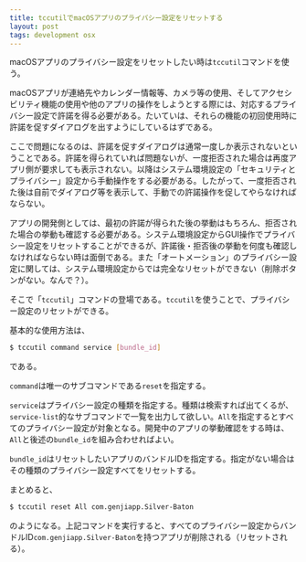```yaml
---
title: tccutilでmacOSアプリのプライバシー設定をリセットする
layout: post
tags: development osx
---
```


macOSアプリのプライバシー設定をリセットしたい時は`tccutil`コマンドを使う。

macOSアプリが連絡先やカレンダー情報等、カメラ等の使用、そしてアクセシビリティ機能の使用や他のアプリの操作をしようとする際には、対応するプライバシー設定で許諾を得る必要がある。たいていは、それらの機能の初回使用時に許諾を促すダイアログを出すようにしているはずである。

ここで問題になるのは、許諾を促すダイアログは通常一度しか表示されないということである。許諾を得られていれば問題ないが、一度拒否された場合は再度アプリ側が要求しても表示されない。以降はシステム環境設定の「セキュリティとプライバシー」設定から手動操作をする必要がある。したがって、一度拒否された後は自前でダイアログ等を表示して、手動での許諾操作を促してやらなければならない。

アプリの開発側としては、最初の許諾が得られた後の挙動はもちろん、拒否された場合の挙動も確認する必要がある。システム環境設定からGUI操作でプライバシー設定をリセットすることができるが、許諾後・拒否後の挙動を何度も確認しなければならない時は面倒である。また「オートメーション」のプライバシー設定に関しては、システム環境設定からでは完全なリセットができない（削除ボタンがない。なんで？）。

そこで「`tccutil`」コマンドの登場である。`tccutil`を使うことで、プライバシー設定のリセットができる。

基本的な使用方法は、

```bash
$ tccutil command service [bundle_id]
```

である。

`command`は唯一のサブコマンドである`reset`を指定する。

`service`はプライバシー設定の種類を指定する。種類は検索すれば出てくるが、`service-list`的なサブコマンドで一覧を出力して欲しい。`All`を指定するとすべてのプライバシー設定が対象となる。開発中のアプリの挙動確認をする時は、`All`と後述の`bundle_id`を組み合わせればよい。

`bundle_id`はリセットしたいアプリのバンドルIDを指定する。指定がない場合はその種類のプライバシー設定すべてをリセットする。

まとめると、

```bash
$ tccutil reset All com.genjiapp.Silver-Baton
```

のようになる。上記コマンドを実行すると、すべてのプライバシー設定からバンドルID`com.genjiapp.Silver-Baton`を持つアプリが削除される（リセットされる）。